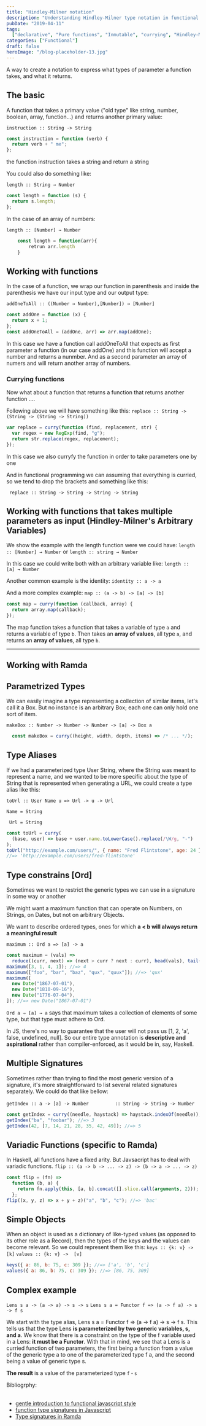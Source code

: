 ```yaml
---
title: "Hindley-Milner notation"
description: "Understanding Hindley-Milner type notation in functional programming for expressing function signatures and type relationships"
pubDate: "2019-04-11"
tags:
  ["declarative", "Pure functions", "Inmutable", "currying", "Hindley-Milner"]
categories: ["Functional"]
draft: false
heroImage: "/blog-placeholder-13.jpg"
---
```


A way to create a notation to express what types of parameter a function takes, and what it returns.

## The basic

A function that takes a primary value ("old type" like string, number, boolean, array, function...) and returns another primary value:

`instruction :: String -> String`

```javascript
const instruction = function (verb) {
  return verb + " me";
};
```

the function instruction takes a string and return a string

You could also do something like:

`length :: String → Number`

```javascript
const length = function (s) {
  return s.length;
};
```

In the case of an array of numbers:

`length :: [Number] → Number`

```javascript
    const length = function(arr){
        retrun arr.length
    }
```

## Working with functions

In the case of a function, we wrap our function in parenthesis and inside the parenthesis we have our input type and our output type:

`addOneToAll :: ((Number → Number),[Number]) → [Number]`

```javascript
const addOne = function (x) {
  return x + 1;
};
const addOneToAll = (addOne, arr) => arr.map(addOne);
```

In this case we have a function call addOneToAll that expects as first parameter a function (in our case addOne) and this function will accept a number and returns a nunmber.
And as a second parameter an array of numers and will return another array of numbers.

### Currying functions

Now what about a function that returns a function that returns another function ....

Following above we will have something like this:
`replace :: String -> (String -> (String -> String))`

```javascript
var replace = curry(function (find, replacement, str) {
  var regex = new RegExp(find, "g");
  return str.replace(regex, replacement);
});
```

In this case we also curryfy the function in order to take parameters one by one

And in functional programming we can assuming that everything is curried, so we tend to drop the brackets and something like this:

` replace :: String -> String -> String -> String`

## Working with functions that takes multiple parameters as input (Hindley-Milner's Arbitrary Variables)

We show the example with the length function were we could have:
`length :: [Number] → Number`
or
`length :: string → Number`

In this case we could write both with an arbitrary variable like:
`length :: [a] → Number`

Another common example is the identity:
`identity :: a -> a`

And a more complex example:
`map :: (a -> b) -> [a] -> [b]`

```javascript
const map = curry(function (callback, array) {
  return array.map(callback);
});
```

The map function takes a function that takes a variable of type `a` and returns a variable of type `b`.
Then takes an **array of values**, all type `a`, and returns an **array of values**, all type `b`.

---

## Working with Ramda

## Parametrized Types

We can easily imagine a type representing a collection of similar items,
let's call it a Box. But no instance is an arbitrary Box; each one can only hold one sort of item.

`makeBox :: Number -> Number -> Number -> [a] -> Box a`

```javascript
  const makeBox = curry((height, width, depth, items) => /* ... */);
```

## Type Aliases

If we had a parameterized type User String, where the String was meant to represent a name, and we wanted to be more specific about the type of String that is represented when generating a URL, we could create a type alias like this:

`toUrl :: User Name u => Url -> u -> Url`

`Name = String`

` Url = String`

```javascript
const toUrl = curry(
  (base, user) => base + user.name.toLowerCase().replace(/\W/g, "-")
);
toUrl("http://example.com/users/", { name: "Fred Flintstone", age: 24 });
//=> 'http://example.com/users/fred-flintstone'
```

## Type constrains [Ord]

Sometimes we want to restrict the generic types we can use in a signature in some way or another

We might want a maximum function that can operate on Numbers, on Strings, on Dates, but not on arbitrary Objects.

We want to describe ordered types, ones for which **a < b will always return a meaningful result**

`maximum :: Ord a => [a] -> a`

```javascript
const maximum = (vals) =>
  reduce((curr, next) => (next > curr ? next : curr), head(vals), tail(vals));
maximum([3, 1, 4, 1]); //=> 4
maximum(["foo", "bar", "baz", "qux", "quux"]); //=> 'qux'
maximum([
  new Date("1867-07-01"),
  new Date("1810-09-16"),
  new Date("1776-07-04"),
]); //=> new Date("1867-07-01")
```

`Ord a ⇒ [a] → a` says that maximum takes a collection of elements of some type, but that type must adhere to Ord.

In JS, there's no way to guarantee that the user will not pass us [1, 2, 'a', false, undefined, null].
So our entire type annotation is **descriptive and aspirational** rather than compiler-enforced, as it would be in, say, Haskell.

## Multiple Signatures

Sometimes rather than trying to find the most generic version of a signature, it's more straightforward to list several related signatures separately.
We could do that like bellow:

`getIndex :: a -> [a] -> Number`
`         :: String -> String -> Number`

```javascript
const getIndex = curry((needle, haystack) => haystack.indexOf(needle));
getIndex("ba", "foobar"); //=> 3
getIndex(42, [7, 14, 21, 28, 35, 42, 49]); //=> 5
```

## Variadic Functions (specific to Ramda)

In Haskell, all functions have a fixed arity. But Javsacript has to deal with variadic functions.
`flip :: (a -> b -> ... -> z) -> (b -> a -> ... -> z)`

```javascript
const flip = (fn) =>
  function (b, a) {
    return fn.apply(this, [a, b].concat([].slice.call(arguments, 2)));
  };
flip((x, y, z) => x + y + z)("a", "b", "c"); //=> 'bac'
```

## Simple Objects

When an object is used as a dictionary of like-typed values (as opposed to its other role as a Record), then the types of the keys and the values can become relevant.
So we could represent them like this:
`keys :: {k: v} -> [k]`
`values :: {k: v} ->  [v]`

```javascript
keys({ a: 86, b: 75, c: 309 }); //=> ['a', 'b', 'c']
values({ a: 86, b: 75, c: 309 }); //=> [86, 75, 309]
```

## Complex example

`Lens s a -> (a -> a) -> s -> s`
`Lens s a = Functor f => (a -> f a) -> s -> f s`

We start with the type alias, Lens s a = Functor f ⇒ (a → f a) → s → f s.
This tells us that the type Lens **is parameterized by two generic variables, s, and a**.
We know that there is a constraint on the type of the f variable used in a Lens: **it must be a Functor**.
With that in mind, we see that a Lens is a curried function of two parameters, the first being a function from
a value of the generic type a to one of the parameterized type f a, and the second being a value of generic type s.

**The result** is a value of the parameterized type `f・s`

<div class="bibliography">
Bibliogrphy:<br><br>

- [gentle introduction to functional javascript style](https://jrsinclair.com/articles/2016/gentle-introduction-to-functional-javascript-style#hindley-milnertypesignatures)
- [function type signatures in Javascript](https://hackernoon.com/function-type-signatures-in-javascript-5c698c1e9801)
- [Type signatures in Ramda](https://github.com/ramda/ramda/wiki/Type-Signatures)
</div>
